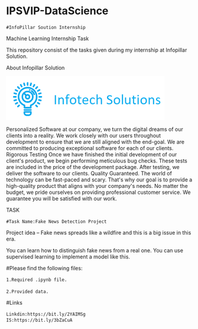# IPSVIP-DataScience
  
    #InfoPillar Soution Internship 
Machine Learning Internship Task

This repository consist of the tasks given during my internship at Infopillar Solution.

About Infopillar Solution 

<img src="Logo.png" alt="Infopillar solution"/>


Personalized Software at our company, we turn the digital dreams of our clients into a reality. We work closely with our users throughout development to ensure that we are still aligned with the end-goal. We are committed to producing exceptional software for each of our clients. Rigorous Testing Once we have finished the initial development of our client's product, we begin performing meticulous bug checks. These tests are included in the price of the development package. After testing, we deliver the software to our clients. Quality Guaranteed. The world of technology can be fast-paced and scary. That's why our goal is to provide a high-quality product that aligns with your company's needs. No matter the budget, we pride ourselves on providing professional customer service. We guarantee you will be satisfied with our work.

TASK

    #Task Name:Fake News Detection Project

Project idea – Fake news spreads like a wildfire and this is a big issue in this era.

You can learn how to distinguish fake news from a real one. You can use supervised learning to implement a model like this. 

#Please find the following files:

    1.Required .ipynb file.

    2.Provided data.

#Links

   
    Linkdin:https://bit.ly/2YAIMSg
    IS:https://bit.ly/3bZaCuA
